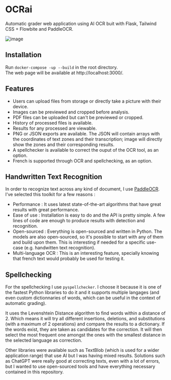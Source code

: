# OCRai
Automatic grader web application using AI OCR buit with Flask, Tailwind CSS + Flowbite and PaddleOCR.

![image](https://user-images.githubusercontent.com/35641452/211175562-b359498a-6327-4d6b-8b4e-7e2e0c4a164e.png)

## Installation 

Run
`docker-compose -up --build` in the root directory.  
The web page will be available at http://localhost:3000/.

## Features
- Users can upload files from storage or directly take a picture with their device.
- Images can be previewed and cropped before analysis.
- PDF files can be uploaded but can't be previewed or cropped. 
- History of processed files is available. 
- Results for any processed are viewable. 
- PNG or JSON exports are available. The JSON will contain arrays with the coordinates of text zones and their transcription; image will directly show the zones and their corresponding results.
- A spellchecker is available to correct the ouput of the OCR tool, as an option. 
- French is supported through OCR and spellchecking, as an option. 


## Handwritten Text Recognition

In order to recognize text across any kind of document, I use [PaddleOCR](https://github.com/PaddlePaddle/PaddleOCR).
I've selected this toolkit for a few reasons : 
- Performance : It uses latest state-of-the-art algorithms that have great results with great performance. 
- Ease of use : Installation is easy to do and the API is pretty simple. A few lines of code are enough to produce results with detection and recognition. 
- Open-sourced : Everything is open-sourced and written in Python. The models are also open-sourced, so it's possible to start with any of them and build upon them. This is interesting if needed for a specific use-case (e.g. handwitten text recognition).
- Multi-language OCR : This is an interesting feature, specially knowing that french text would probably be used for testing it.   

## Spellchecking
For the spellchecking I use `pyspellchecker`. I choose it because it is one of the fastest Python libraries to do it and it supports multiple langages (and even custom dictionnaries of words, which can be useful in the context of automatic grading).  

It uses the Levenshtein Distance algorithm to find words within a distance of 2. Which means it will try all different insertions, deletions, and substitutions (with a maximum of 2 operations) and compare the results to a dictionary. If the words exist, they are taken as candidates for the correction. It will then select the most frequent one amongst the ones with the smallest distance in the selected language as correction. 

Other libraries were available such as TextBlob (which is used for a wider application range) that use AI but I was having mixed results. 
Solutions such as ChatGPT were really good at correcting texts, even with a lot of errors, but I wanted to use open-sourced tools and have everything necessary contained in this repository.  


